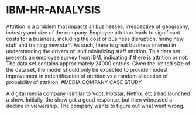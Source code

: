 # IBM-HR-ANALYSIS
Attrition is a problem that impacts all businesses, irrespective of geography, industry and size of the company. Employee attrition leads to significant costs for a business, including the cost of business disruption, hiring new staff and training new staff. As such, there is great business interest in understanding the drivers of, and minimizing staff attrition.  This data set presents an employee survey from IBM, indicating if there is attrition or not. The data set contains approximately 24000 entries. Given the limited size of the data set, the model should only be expected to provide modest improvement in indentification of attrition vs a random allocation of probability of attrition.
#MEDIA COMPANY CASE STUDY

A digital media company (similar to Voot, Hotstar, Netflix, etc.) had launched a show. Initially, the show got a good response, but then witnessed a decline in viewership. The company wants to figure out what went wrong.
